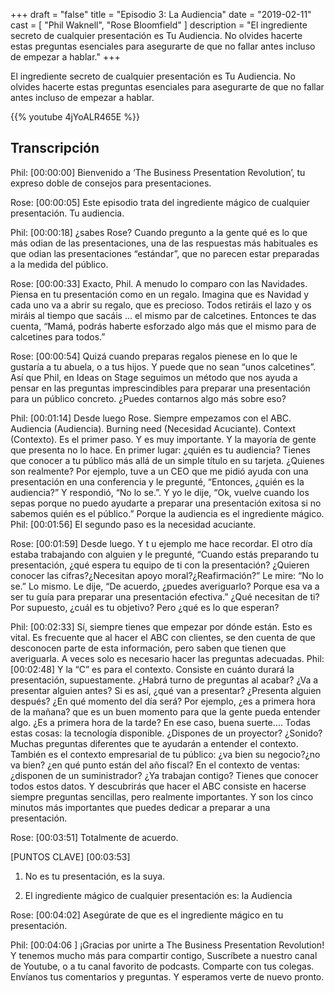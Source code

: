 +++
draft 		= "false"
title 		= "Episodio 3: La Audiencia"
date		= "2019-02-11"
cast		= [ "Phil Waknell", "Rose Bloomfield" ]
description	= "El ingrediente secreto de cualquier presentación es Tu Audiencia. No olvides hacerte estas preguntas esenciales para asegurarte de que no fallar antes incluso de empezar a hablar."
+++

El ingrediente secreto de cualquier presentación es Tu Audiencia. No olvides hacerte estas preguntas esenciales para asegurarte de que no fallar antes incluso de empezar a hablar.

{{% youtube 4jYoALR465E %}}

## Transcripción

Phil: [00:00:00] Bienvenido a ‘The Business Presentation Revolution’, tu expreso doble de consejos para presentaciones.
 
Rose: [00:00:05] Este episodio trata del ingrediente mágico de cualquier presentación. Tu audiencia. 
 
Phil: [00:00:18] ¿sabes Rose? Cuando pregunto a la gente qué es lo que más odian de las presentaciones, una de las respuestas más habituales es que odian las presentaciones “estándar”, que no parecen estar preparadas a la medida del público.
 
Rose: [00:00:33] Exacto, Phil. A menudo lo comparo con las Navidades. Piensa en tu presentación como en un regalo. Imagina que es Navidad y cada uno va a abrir su regalo, que es precioso. Todos retiráis el lazo y os miráis al tiempo que sacáis … el mismo par de calcetines. Entonces te das cuenta, “Mamá, podrás haberte esforzado algo más que el mismo para de calcetines para todos.” 
 
Rose: [00:00:54] Quizá cuando preparas regalos pienese en lo que le gustaría a tu abuela, o a tus hijos. Y puede que no sean “unos calcetines”. Así que Phil, en Ideas on Stage seguimos un método que nos ayuda a pensar en las preguntas imprescindibles para preparar una presentación para un público concreto. ¿Puedes contarnos algo más sobre eso?
 
Phil: [00:01:14] Desde luego Rose. Siempre empezamos con el ABC. Audiencia (Audiencia). Burning need (Necesidad Acuciante). Context (Contexto). Es el primer paso. Y es muy importante. Y la mayoría de gente que presenta no lo hace. En primer lugar: ¿quién es tu audiencia? Tienes que conocer a tu público más allá de un simple título en su tarjeta. ¿Quienes son realmente? Por ejemplo, tuve a un CEO que me pidió ayuda con una presentación en una conferencia y le pregunté, “Entonces, ¿quién es la audiencia?” Y respondió, “No lo se.”. Y yo le dije, “Ok, vuelve cuando los sepas porque no puedo ayudarte a preparar una presentación exitosa si no sabemos quién es el público.” Porque la audiencia es el ingrediente mágico. 
Phil: [00:01:56] El segundo paso es la necesidad acuciante.
 
Rose: [00:01:59] Desde luego. Y t u ejemplo me hace recordar. El otro día estaba trabajando con alguien y le pregunté, “Cuando estás preparando tu presentación, ¿qué espera tu equipo de ti con la presentación?  ¿Quieren conocer las cifras?¿Necesitan apoyo moral?¿Reafirmación?” Le mire: “No lo se.” Lo mismo. Le dije, “De acuerdo, ¿puedes averiguarlo? Porque esa va a ser tu guía para preparar una presentación efectiva.” ¿Qué necesitan de ti? Por supuesto, ¿cuál es tu objetivo? Pero ¿qué es lo que esperan?
 
Phil: [00:02:33] Sí, siempre tienes que empezar por dónde están. Esto es vital. Es frecuente que al hacer el ABC con clientes, se den cuenta de que desconocen parte de esta información, pero saben que tienen que averiguarla. A veces solo es necesario hacer las preguntas adecuadas. 
 Phil: [00:02:48] Y la “C” es para el contexto. Consiste en cuánto durará la presentación, supuestamente. ¿Habrá turno de preguntas al  acabar? ¿Va a presentar alguien antes? Si es así, ¿qué van a presentar? ¿Presenta alguien después? ¿En qué momento del día será? Por ejemplo, ¿es a primera hora de la mañana? que es un buen momento para que la gente pueda entender algo. ¿Es a primera hora de la tarde? En ese caso, buena suerte…. Todas estas cosas: la tecnología disponible. ¿Dispones de un proyector? ¿Sonido? Muchas preguntas diferentes que te ayudarán a entender el contexto. También es el contexto empresarial de tu público: ¿va bien su negocio?¿no va bien? ¿en qué punto están del año fiscal? En el contexto de ventas: ¿disponen de un suministrador? ¿Ya trabajan contigo? Tienes que conocer todos estos datos. Y descubrirás que hacer el ABC consiste en hacerse siempre preguntas sencillas, pero realmente importantes. Y son los cinco minutos más importantes que puedes dedicar a preparar a una presentación.
 
 Rose: [00:03:51]  Totalmente de acuerdo.
 
[PUNTOS CLAVE] [00:03:53]  

1.	No es tu presentación, es la suya.

2.	El ingrediente mágico de cualquier presentación es: la Audiencia

Rose: [00:04:02]  Asegúrate de que es el ingrediente mágico en tu presentación. 

Phil: [00:04:06 ] ¡Gracias por unirte a The Business Presentation Revolution! Y tenemos mucho más para compartir contigo, Suscríbete a nuestro canal de Youtube, o a tu canal favorito de podcasts. Comparte con tus colegas. Envíanos tus comentarios y preguntas. Y esperamos verte de nuevo pronto.

